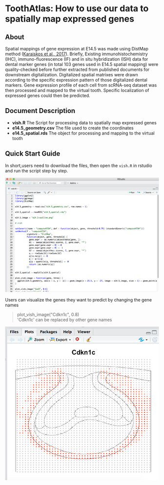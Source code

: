 # ToothAtlas: How to use our data to spatially map expressed genes
## About
Spatial mappings of gene expression at E14.5 was made using DistMap method ([Karaiskos et al., 2017](http://science.sciencemag.org/content/358/6360/194)). Briefly, Existing immunohistochemistry (IHC), immuno-fluorescence (IF) and in situ hybridization (ISH) data for dental marker genes (in total 103 genes used in E14.5 spatial mapping) were quality-checked before further extracted from published documents for downstream digitalization. Digitalized spatial matrixes were drawn according to the specific expression pattern of those digitalized dental markers. Gene expression profile of each cell from scRNA-seq dataset was then processed and mapped to the virtual tooth. Specific localization of expressed genes could then be predicted.
## Document Description
- **vish.R**  The Script for processing data to spatially map expressed genes
- **e14.5_geometry.csv** The file used to create the coordinates
- **e14.5_spatial.rds** The object for processing and mapping to the virtual tooth
## Quick Start Guide
In short,users need to download the files, then open the  `vish.R` in rstudio and run the script step by step.

![vish1](./images/vish1.png)

Users can visualize the genes they want to predict by changing the gene names
> plot_vish_image("Cdkn1c", 0.8)       
> 'Cdkn1c' can be replaced by other gene names

![vish1](./images/vish2.png)
